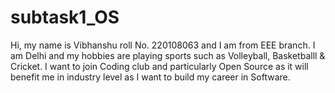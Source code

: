 # subtask1_OS
Hi, my name is Vibhanshu roll No. 220108063 and I am from EEE branch.
I am Delhi and my hobbies are playing sports such as Volleyball, Basketballl & Cricket.
I want to join Coding club and particularly Open Source as it will benefit me in industry level as I want to build my career in Software.
